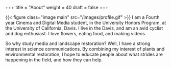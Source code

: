+++
title = "About"
weight = 40
draft = false
+++

{{< figure class="image main" src="/images/profile.gif" >}}
I am a Fourth year Cinema and Digital Media student, in the University Honors Program, 
at the University of California, Davis. I live in the Davis, and am an avid cyclist and dog enthusiast. I love flowers, eating food, and making videos.

So why study media and landscape restoration? Well, I have a strong interest in science communications. By combining my interest of plants and environmental restoration, I hope to educate people about what strides are happening in the field, and how they can help. 

